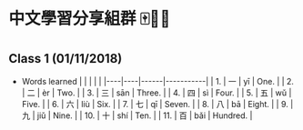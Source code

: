 # 中文學習分享組群 🀄📒🤓

## Class 1 (01/11/2018)

- Words learned
  |    |    |      |          |
  |----|----|------|-----------|
  | 1. | 一 | yī   | One.      |
  | 2. | 二 | èr   | Two.      |
  | 3. | 三 | sān  |   Three.  |
  | 4. | 四 | sì   |   Four.   |
  | 5. | 五 | wǔ   |   Five.   |
  | 6. | 六 | liù   |   Six.   |
  | 7. | 七 | qī   |   Seven.   |
  | 8. | 八 | bā   |   Eight.   |
  | 9. | 九 | jiǔ   |   Nine.   |
  | 10. | 十 | shí   |   Ten.   |
  | 11. | 百 | bǎi   |  Hundred.   |
